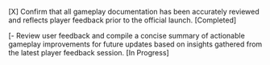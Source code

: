 [X] Confirm that all gameplay documentation has been accurately reviewed and reflects player feedback prior to the official launch. [Completed]

[- Review user feedback and compile a concise summary of actionable gameplay improvements for future updates based on insights gathered from the latest player feedback session. [In Progress]